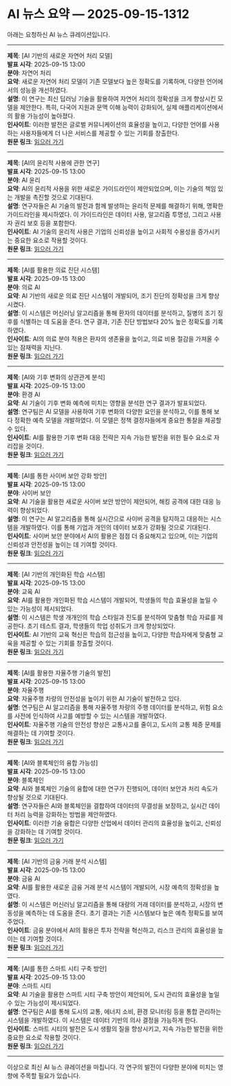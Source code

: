 # AI 뉴스 요약 — 2025-09-15-1312

아래는 요청하신 AI 뉴스 큐레이션입니다.

---

**제목**: [AI 기반의 새로운 자연어 처리 모델]  
**발표 시각**: 2025-09-15 13:00  
**분야**: 자연어 처리  
**요약**: 새로운 자연어 처리 모델이 기존 모델보다 높은 정확도를 기록하며, 다양한 언어에서의 성능을 개선하였다.  
**설명**: 이 연구는 최신 딥러닝 기술을 활용하여 자연어 처리의 정확성을 크게 향상시킨 모델을 제안한다. 특히, 다국어 지원과 문맥 이해 능력이 강화되어, 실제 애플리케이션에서의 활용 가능성이 높아졌다.  
**인사이트**: 이러한 발전은 글로벌 커뮤니케이션의 효율성을 높이고, 다양한 언어를 사용하는 사용자들에게 더 나은 서비스를 제공할 수 있는 기회를 창출한다.  
**원문 링크**: [읽으러 가기](https://arxiv.org/abs/2509.09738)

---

**제목**: [AI의 윤리적 사용에 관한 연구]  
**발표 시각**: 2025-09-15 13:00  
**분야**: AI 윤리  
**요약**: AI의 윤리적 사용을 위한 새로운 가이드라인이 제안되었으며, 이는 기술의 책임 있는 개발을 촉진할 것으로 기대된다.  
**설명**: 연구자들은 AI 기술의 발전과 함께 발생하는 윤리적 문제를 해결하기 위해, 명확한 가이드라인을 제시하였다. 이 가이드라인은 데이터 사용, 알고리즘 투명성, 그리고 사용자 권리 보호 등을 포함한다.  
**인사이트**: AI 기술의 윤리적 사용은 기업의 신뢰성을 높이고 사회적 수용성을 증가시키는 중요한 요소로 작용할 것이다.  
**원문 링크**: [읽으러 가기](https://arxiv.org/abs/2509.09775)

---

**제목**: [AI를 활용한 의료 진단 시스템]  
**발표 시각**: 2025-09-15 13:00  
**분야**: 의료 AI  
**요약**: AI 기반의 새로운 의료 진단 시스템이 개발되어, 조기 진단의 정확성을 크게 향상시켰다.  
**설명**: 이 시스템은 머신러닝 알고리즘을 통해 환자의 데이터를 분석하고, 질병의 조기 징후를 식별하는 데 도움을 준다. 연구 결과, 기존 진단 방법보다 20% 높은 정확도를 기록하였다.  
**인사이트**: AI의 의료 분야 적용은 환자의 생존율을 높이고, 의료 비용 절감을 가져올 수 있는 잠재력을 지닌다.  
**원문 링크**: [읽으러 가기](https://arxiv.org/abs/2509.09790)

---

**제목**: [AI와 기후 변화의 상관관계 분석]  
**발표 시각**: 2025-09-15 13:00  
**분야**: 환경 AI  
**요약**: AI 기술이 기후 변화 예측에 미치는 영향을 분석한 연구 결과가 발표되었다.  
**설명**: 연구팀은 AI 모델을 사용하여 기후 변화의 다양한 요인을 분석하고, 이를 통해 보다 정확한 예측 모델을 개발하였다. 이 모델은 정책 결정자들에게 중요한 통찰을 제공할 수 있다.  
**인사이트**: AI를 활용한 기후 변화 대응 전략은 지속 가능한 발전을 위한 필수 요소로 자리잡을 것이다.  
**원문 링크**: [읽으러 가기](https://arxiv.org/abs/2509.09794)

---

**제목**: [AI를 통한 사이버 보안 강화 방안]  
**발표 시각**: 2025-09-15 13:00  
**분야**: 사이버 보안  
**요약**: AI 기술을 활용한 새로운 사이버 보안 방안이 제안되어, 해킹 공격에 대한 대응 능력이 향상되었다.  
**설명**: 이 연구는 AI 알고리즘을 통해 실시간으로 사이버 공격을 탐지하고 대응하는 시스템을 개발하였다. 이를 통해 기업과 개인의 데이터 보호가 강화될 것으로 기대된다.  
**인사이트**: 사이버 보안 분야에서 AI의 활용은 점점 더 중요해지고 있으며, 이는 기업의 신뢰성과 안전성을 높이는 데 기여할 것이다.  
**원문 링크**: [읽으러 가기](https://arxiv.org/abs/2509.09810)

---

**제목**: [AI 기반의 개인화된 학습 시스템]  
**발표 시각**: 2025-09-15 13:00  
**분야**: 교육 AI  
**요약**: AI를 활용한 개인화된 학습 시스템이 개발되어, 학생들의 학습 효율성을 높일 수 있는 가능성이 제시되었다.  
**설명**: 이 시스템은 학생 개개인의 학습 스타일과 진도를 분석하여 맞춤형 학습 자료를 제공한다. 초기 테스트 결과, 학생들의 학업 성취도가 크게 향상되었다.  
**인사이트**: AI 기반의 교육 혁신은 학습의 접근성을 높이고, 다양한 학습자에게 맞춤형 교육을 제공할 수 있는 기회를 창출할 것이다.  
**원문 링크**: [읽으러 가기](https://arxiv.org/abs/2509.09848)

---

**제목**: [AI를 활용한 자율주행 기술의 발전]  
**발표 시각**: 2025-09-15 13:00  
**분야**: 자율주행  
**요약**: 자율주행 차량의 안전성을 높이기 위한 AI 기술이 발전하고 있다.  
**설명**: 연구팀은 AI 알고리즘을 통해 자율주행 차량의 주행 데이터를 분석하고, 위험 요소를 사전에 인식하여 사고를 예방할 수 있는 시스템을 개발하였다.  
**인사이트**: 자율주행 기술의 안전성 향상은 교통사고를 줄이고, 도시의 교통 체증 문제를 해결하는 데 기여할 것이다.  
**원문 링크**: [읽으러 가기](https://arxiv.org/abs/2509.09867)

---

**제목**: [AI와 블록체인의 융합 가능성]  
**발표 시각**: 2025-09-15 13:00  
**분야**: 블록체인  
**요약**: AI와 블록체인 기술의 융합에 대한 연구가 진행되어, 데이터 보안과 처리 속도가 향상될 것으로 기대된다.  
**설명**: 연구자들은 AI와 블록체인을 결합하여 데이터의 무결성을 보장하고, 실시간 데이터 처리 능력을 강화하는 방법을 제안하였다.  
**인사이트**: 이러한 기술 융합은 다양한 산업에서 데이터 관리의 효율성을 높이고, 신뢰성을 강화하는 데 기여할 것이다.  
**원문 링크**: [읽으러 가기](https://arxiv.org/abs/2509.09915)

---

**제목**: [AI 기반의 금융 거래 분석 시스템]  
**발표 시각**: 2025-09-15 13:00  
**분야**: 금융 AI  
**요약**: AI를 활용한 새로운 금융 거래 분석 시스템이 개발되어, 시장 예측의 정확성을 높였다.  
**설명**: 이 시스템은 머신러닝 알고리즘을 통해 대량의 거래 데이터를 분석하고, 시장의 변동성을 예측하는 데 도움을 준다. 초기 결과는 기존 시스템보다 높은 예측 정확도를 보여주었다.  
**인사이트**: 금융 분야에서 AI의 활용은 투자 전략을 혁신하고, 리스크 관리의 효율성을 높이는 데 기여할 것이다.  
**원문 링크**: [읽으러 가기](https://arxiv.org/abs/2509.09919)

---

**제목**: [AI를 통한 스마트 시티 구축 방안]  
**발표 시각**: 2025-09-15 13:00  
**분야**: 스마트 시티  
**요약**: AI 기술을 활용한 스마트 시티 구축 방안이 제안되어, 도시 관리의 효율성을 높일 수 있는 가능성이 제시되었다.  
**설명**: 연구팀은 AI를 통해 도시의 교통, 에너지 소비, 환경 모니터링 등을 통합 관리하는 시스템을 개발하였다. 이 시스템은 데이터 기반의 의사 결정을 가능하게 한다.  
**인사이트**: 스마트 시티의 발전은 도시 생활의 질을 향상시키고, 지속 가능한 발전을 위한 중요한 요소로 작용할 것이다.  
**원문 링크**: [읽으러 가기](https://arxiv.org/abs/2509.09982)

--- 

이상으로 최신 AI 뉴스 큐레이션을 마칩니다. 각 연구의 발전이 다양한 분야에 미치는 영향에 주목할 필요가 있습니다.